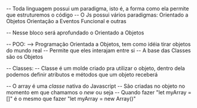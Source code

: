 -- Toda linguagem possui um paradigma, isto é, a forma como ela permite que estruturemos o código
-- O Js possui vários paradigmas:
    Orientado a Objetos
    Orientação a Eventos
    Funcional e outras

-- Nesse bloco será aprofundado o Orientado a Objetos

-- POO:
--> Programação Orientada a Objetos, tem como idéia tirar objetos do mundo real
-- Permite que eles interajam entre si
-- A base das Classes são os Objetos

-- Classes:
-- Classe é um molde criado pra utilizar o objeto, dentro dela podemos definir atributos e métodos
que um objeto receberá

-- O array é uma *classe* nativa do Javascript
-- São criadas no objeto no momento em que chamamos o *new* ou seja
-- Quando fazer "let myArray = []" é o mesmo que fazer "let myArray = new Array()"
